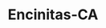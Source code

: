 ---
title: Encinitas-CA
slug: encinitas-ca
f_state:
- cms/state/california.md
f_locations:
- cms/payday-loan/a-check-cashing-368.md
- cms/payday-loan/a-check-cashing-etc-610.md
- cms/payday-loan/asesoria-dinamica-4844.md
- cms/payday-loan/giromex-inc-18978.md
- cms/payday-loan/giromex-inc-18983.md
- cms/payday-loan/giromex-money-transfers-to-mexico-18988.md
- cms/payday-loan/lendnation-20287.md
- cms/payday-loan/national-cash-flow-systems-22737.md
updated-on: '2024-05-30T13:41:28.615Z'
created-on: '2024-05-30T13:41:28.615Z'
published-on: '2024-05-30T13:54:32.469Z'
f_city: Encinitas
layout: '[city].html'
tags: city
---